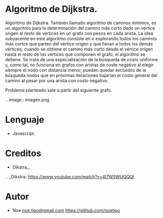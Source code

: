 Algoritmo de Dijkstra.
======================

Algoritmo de Dijkstra. También llamado algoritmo de caminos mínimos, es un algoritmo para la determinación del
camino más corto dado un vértice origen al resto de vértices en un grafo con pesos en cada arista.
La idea subyacente en este algoritmo consiste en ir explorando todos los caminos más cortos que parten del 
vértice origen y que llevan a todos los demás vértices; cuando se obtiene el camino más corto desde el 
vértice origen hasta el resto de los vértices que componen el grafo, el algoritmo se detiene. Se trata
de una especialización de la búsqueda de costo uniforme y, como tal, no funciona en grafos con aristas 
de coste negativo al elegir siempre el nodo con distancia menor, pueden quedar excluidos de la búsqueda
nodos que en próximas iteraciones bajarían el costo general del camino al pasar por una arista con costo negativo.

Problema planteado sale a partir del siguiente grafo.

.. image:: imagen.png


[img1]: /imagen.png "Título alternativo"
Lenguaje
========
* Javascript.


Creditos
========

* Dikstra_.

.. _Dikstra: https://www.youtube.com/watch?v=4I7W5WUQQQI

Autor
=====
* Noe <noe.tipo@gmail.com> https://github.com/noetipo
